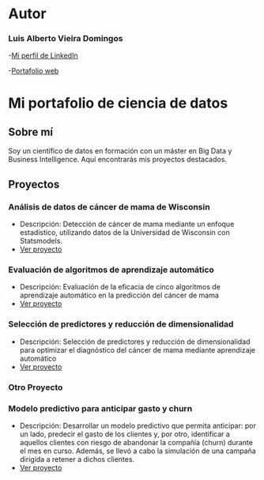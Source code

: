 # Autor 

### Luis Alberto Vieira Domingos

-[Mi perfil de LinkedIn](www.linkedin.com/in/luis-alberto-vieira-domingos-25194752)

-[Portafolio web](https://github.com/luis-alberto-vieira-domingos-25194752/Portafolio.git)
# Mi portafolio de ciencia de datos

## Sobre mí
Soy un científico de datos en formación con un máster en Big Data y Business Intelligence. Aquí encontrarás mis proyectos destacados.

## Proyectos

### Análisis de datos de cáncer de mama de Wisconsin
- Descripción: Detección de cáncer de mama mediante un enfoque estadístico, utilizando datos de la Universidad de Wisconsin con Statsmodels.
- [Ver proyecto](https://github.com/luis-alberto-vieira-domingos-25194752/Cancer-de-mama-enfoque-estad-stico.git)
### Evaluación de algoritmos de aprendizaje automático
- Descripción: Evaluación de la eficacia de cinco algoritmos de aprendizaje automático en la predicción del cáncer de mama 
- [Ver proyecto](https://github.com/luis-alberto-vieira-domingos-25194752/Evaluaci-n-de-la-eficacia-de-cinco-algoritmos-de-aprendizaje-autom-tico-.git)
### Selección de predictores y reducción de dimensionalidad
- Descripción: Selección de predictores y reducción de dimensionalidad para optimizar el diagnóstico del cáncer de mama mediante aprendizaje automático
- [Ver proyecto](https://github.com/luis-alberto-vieira-domingos-25194752/Selecci-n-de-predictores-el-diagn-stico-del-c-ncer-de-mama-mediante-aprendizaje-autom-tico.git) 

### Otro Proyecto
### Modelo predictivo para anticipar gasto y churn
- Descripción: Desarrollar un modelo predictivo que permita anticipar: por un lado, predecir el gasto de los clientes y, por otro, identificar a aquellos clientes con riesgo de abandonar la compañía (churn) durante el mes en curso. Además, se llevó a cabo la simulación de una campaña dirigida a retener a dichos clientes.
- [Ver proyecto](https://github.com/luis-alberto-vieira-domingos-25194752/Trabajo-final-de-ciencia-de-datos.git) 
